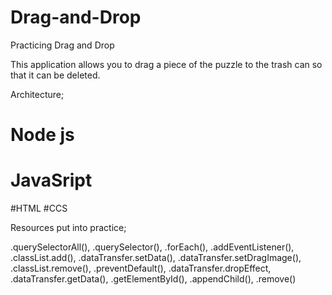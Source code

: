 # Drag-and-Drop

Practicing Drag and Drop

This application allows you to drag a piece of the puzzle to the trash can so that it can be deleted.
  
  Architecture;
  # Node js
  # JavaSript
  #HTML
  #CCS
 
Resources put into practice;
 
.querySelectorAll(),
.querySelector(),
.forEach(),
.addEventListener(),
.classList.add(),
.dataTransfer.setData(),
.dataTransfer.setDragImage(),
.classList.remove(),
.preventDefault(),
.dataTransfer.dropEffect,
.dataTransfer.getData(),
.getElementById(),
.appendChild(),
.remove()
